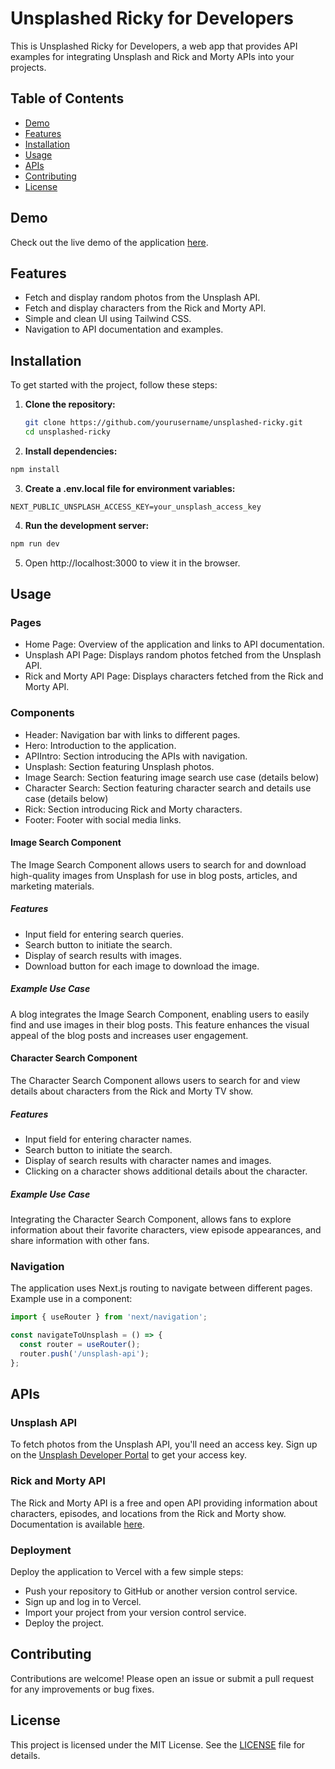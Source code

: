 # Unsplashed Ricky for Developers

This is Unsplashed Ricky for Developers, a web app that provides API examples for integrating Unsplash and Rick and Morty APIs into your projects.

## Table of Contents
- [Demo](#demo)
- [Features](#features)
- [Installation](#installation)
- [Usage](#usage)
- [APIs](#apis)
- [Contributing](#contributing)
- [License](#license)

## Demo
Check out the live demo of the application [here](https://savannah-o7a7lap0f-clare-codes-projects.vercel.app/).

## Features
- Fetch and display random photos from the Unsplash API.
- Fetch and display characters from the Rick and Morty API.
- Simple and clean UI using Tailwind CSS.
- Navigation to API documentation and examples.

## Installation

To get started with the project, follow these steps:

1. **Clone the repository:**
   ```bash
   git clone https://github.com/yourusername/unsplashed-ricky.git
   cd unsplashed-ricky
   ```
2. **Install dependencies:**

```bash
npm install
```
3. **Create a .env.local file for environment variables:**
```env
NEXT_PUBLIC_UNSPLASH_ACCESS_KEY=your_unsplash_access_key
```
4. **Run the development server:**

```bash
npm run dev
```
5. Open http://localhost:3000 to view it in the browser.

## Usage

### Pages
- Home Page: Overview of the application and links to API documentation.
- Unsplash API Page: Displays random photos fetched from the Unsplash API.
- Rick and Morty API Page: Displays characters fetched from the Rick and Morty API.

### Components
- Header: Navigation bar with links to different pages.
- Hero: Introduction to the application.
- APIIntro: Section introducing the APIs with navigation.
- Unsplash: Section featuring Unsplash photos.
- Image Search: Section featuring image search use case (details below)
- Character Search: Section featuring character search and details use case (details below)
- Rick: Section introducing Rick and Morty characters.
- Footer: Footer with social media links.


#### Image Search Component

The Image Search Component allows users to search for and download high-quality images from Unsplash for use in blog posts, articles, and marketing materials.

##### Features
- Input field for entering search queries.
- Search button to initiate the search.
- Display of search results with images.
- Download button for each image to download the image.

##### Example Use Case
A blog integrates the Image Search Component, enabling users to easily find and use images in their blog posts. This feature enhances the visual appeal of the blog posts and increases user engagement.

#### Character Search Component

The Character Search Component allows users to search for and view details about characters from the Rick and Morty TV show.

##### Features
- Input field for entering character names.
- Search button to initiate the search.
- Display of search results with character names and images.
- Clicking on a character shows additional details about the character.

##### Example Use Case
Integrating the Character Search Component, allows fans to explore information about their favorite characters, view episode appearances, and share information with other fans.

### Navigation
The application uses Next.js routing to navigate between different pages. Example use in a component:

```jsx
import { useRouter } from 'next/navigation';

const navigateToUnsplash = () => {
  const router = useRouter();
  router.push('/unsplash-api');
};
```

## APIs
### Unsplash API
To fetch photos from the Unsplash API, you'll need an access key. Sign up on the [Unsplash Developer Portal](https://unsplash.com/developers) to get your access key.

### Rick and Morty API
The Rick and Morty API is a free and open API providing information about characters, episodes, and locations from the Rick and Morty show. Documentation is available [here](https://rickandmortyapi.com/documentation/).

### Deployment
Deploy the application to Vercel with a few simple steps:

- Push your repository to GitHub or another version control service.
- Sign up and log in to Vercel.
- Import your project from your version control service.
- Deploy the project.

## Contributing
Contributions are welcome! Please open an issue or submit a pull request for any improvements or bug fixes.

## License
This project is licensed under the MIT License. See the [LICENSE](https://choosealicense.com/licenses/mit/) file for details.